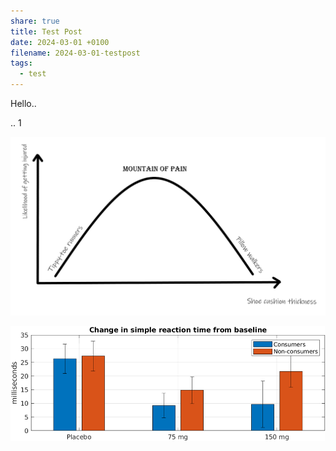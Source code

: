 ```yaml
---
share: true
title: Test Post
date: 2024-03-01 +0100
filename: 2024-03-01-testpost
tags:
  - test
---
```


Hello..

..
1

![mountainpain.png](../images/obsidian/mountainpain.png)


![mountainpain](../images/obsidian/Bild1.png)